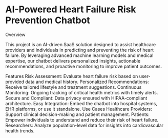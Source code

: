 # AI-Powered Heart Failure Risk Prevention Chatbot

Overview

This project is an AI-driven SaaS solution designed to assist healthcare providers and individuals in predicting and preventing the risk of heart failure. By leveraging advanced machine learning models and medical expertise, our chatbot delivers personalized insights, actionable recommendations, and proactive monitoring to improve patient outcomes.

Features
Risk Assessment: Evaluate heart failure risk based on user-provided data and medical history.
Personalized Recommendations: Receive tailored lifestyle and treatment suggestions.
Continuous Monitoring: Ongoing tracking of critical health metrics with timely alerts.
Secure and Compliant: Data privacy ensured with HIPAA-compliant architecture.
Easy Integration: Embed the chatbot into hospital systems, EHR platforms, or use it standalone.
Use Cases
Healthcare Providers: Support clinical decision-making and patient management.
Patients: Empower individuals to understand and reduce their risk of heart failure.
Researchers: Analyze population-level data for insights into cardiovascular health trends.
